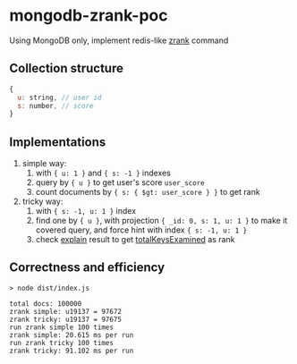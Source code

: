 # mongodb-zrank-poc

Using MongoDB only, implement redis-like [zrank](https://redis.io/commands/zrank) command

## Collection structure

```js
{
  u: string, // user id
  s: number, // score
}
```

## Implementations

1. simple way:
   1. with `{ u: 1 }` and `{ s: -1 }` indexes
   2. query by `{ u }` to get user's score `user_score`
   3. count documents by `{ s: { $gt: user_score } }` to get rank
2. tricky way:
   1. with `{ s: -1, u: 1 }` index
   2. find one by `{ u }`, with projection `{ _id: 0, s: 1, u: 1 }` to make it covered query, and force hint with index `{ s: -1, u: 1 }`
   3. check [explain](https://docs.mongodb.com/v5.0/reference/command/explain/#mongodb-dbcommand-dbcmd.explain) result to get [totalKeysExamined](https://docs.mongodb.com/v5.0/reference/explain-results/#mongodb-data-explain.executionStats.totalKeysExamined) as rank

## Correctness and efficiency

```shell
> node dist/index.js

total docs: 100000
zrank simple: u19137 = 97672
zrank tricky: u19137 = 97675
run zrank simple 100 times
zrank simple: 20.615 ms per run
run zrank tricky 100 times
zrank tricky: 91.102 ms per run
```
